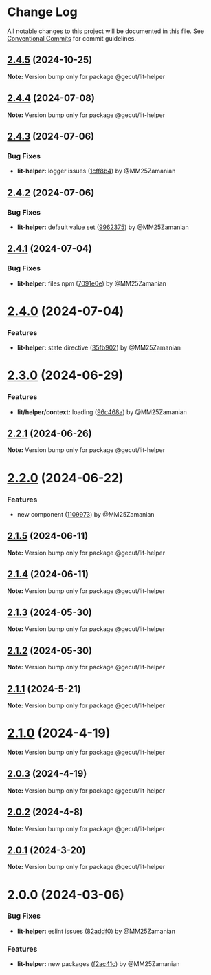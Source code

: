 # Change Log

All notable changes to this project will be documented in this file.
See [Conventional Commits](https://conventionalcommits.org) for commit guidelines.

## [2.4.5](https://github.com/gecut/hybrid-ui/compare/@gecut/lit-helper@2.4.4...@gecut/lit-helper@2.4.5) (2024-10-25)

**Note:** Version bump only for package @gecut/lit-helper

## [2.4.4](https://github.com/gecut/hybrid-ui/compare/@gecut/lit-helper@2.4.3...@gecut/lit-helper@2.4.4) (2024-07-08)

**Note:** Version bump only for package @gecut/lit-helper

## [2.4.3](https://github.com/gecut/hybrid-ui/compare/@gecut/lit-helper@2.4.2...@gecut/lit-helper@2.4.3) (2024-07-06)

### Bug Fixes

* **lit-helper:** logger issues ([1cff8b4](https://github.com/gecut/hybrid-ui/commit/1cff8b482a754d0ea70627e253059b45947977ed)) by @MM25Zamanian

## [2.4.2](https://github.com/gecut/hybrid-ui/compare/@gecut/lit-helper@2.4.1...@gecut/lit-helper@2.4.2) (2024-07-06)

### Bug Fixes

* **lit-helper:** default value set ([9962375](https://github.com/gecut/hybrid-ui/commit/996237512caadeb5744b4ea59fe0e9bb01a9c500)) by @MM25Zamanian

## [2.4.1](https://github.com/gecut/hybrid-ui/compare/@gecut/lit-helper@2.4.0...@gecut/lit-helper@2.4.1) (2024-07-04)

### Bug Fixes

* **lit-helper:** files npm ([7091e0e](https://github.com/gecut/hybrid-ui/commit/7091e0e276e4fbe2f014cf7cd44510095e490133)) by @MM25Zamanian

# [2.4.0](https://github.com/gecut/hybrid-ui/compare/@gecut/lit-helper@2.3.0...@gecut/lit-helper@2.4.0) (2024-07-04)

### Features

* **lit-helper:** state directive ([35fb902](https://github.com/gecut/hybrid-ui/commit/35fb9027a065fd18db7c6f89b01acc1b766275e3)) by @MM25Zamanian

# [2.3.0](https://github.com/gecut/hybrid-ui/compare/@gecut/lit-helper@2.2.1...@gecut/lit-helper@2.3.0) (2024-06-29)

### Features

* **lit/helper/context:** loading ([96c468a](https://github.com/gecut/hybrid-ui/commit/96c468a9402fcbb326219108d7506051febc9db0)) by @MM25Zamanian

## [2.2.1](https://github.com/gecut/hybrid-ui/compare/@gecut/lit-helper@2.2.0...@gecut/lit-helper@2.2.1) (2024-06-26)

**Note:** Version bump only for package @gecut/lit-helper

# [2.2.0](https://github.com/gecut/hybrid-ui/compare/@gecut/lit-helper@2.1.5...@gecut/lit-helper@2.2.0) (2024-06-22)

### Features

- new component ([1109973](https://github.com/gecut/hybrid-ui/commit/1109973af2c60a59fda7560166f2644fc2c3e593)) by @MM25Zamanian

## [2.1.5](https://github.com/gecut/hybrid-ui/compare/@gecut/lit-helper@2.1.4...@gecut/lit-helper@2.1.5) (2024-06-11)

**Note:** Version bump only for package @gecut/lit-helper

## [2.1.4](https://github.com/gecut/hybrid-ui/compare/@gecut/lit-helper@2.1.3...@gecut/lit-helper@2.1.4) (2024-06-11)

**Note:** Version bump only for package @gecut/lit-helper

## [2.1.3](https://github.com/gecut/hybrid-ui/compare/@gecut/lit-helper@2.1.2...@gecut/lit-helper@2.1.3) (2024-05-30)

**Note:** Version bump only for package @gecut/lit-helper

## [2.1.2](https://github.com/gecut/hybrid-ui/compare/@gecut/lit-helper@2.1.1...@gecut/lit-helper@2.1.2) (2024-05-30)

**Note:** Version bump only for package @gecut/lit-helper

## [2.1.1](https://github.com/gecut/hybrid-ui/compare/@gecut/lit-helper@2.1.0...@gecut/lit-helper@2.1.1) (2024-5-21)

**Note:** Version bump only for package @gecut/lit-helper

# [2.1.0](https://github.com/gecut/hybrid-ui/compare/@gecut/lit-helper@2.0.3...@gecut/lit-helper@2.1.0) (2024-4-19)

**Note:** Version bump only for package @gecut/lit-helper

## [2.0.3](https://github.com/gecut/hybrid-ui/compare/@gecut/lit-helper@2.0.2...@gecut/lit-helper@2.0.3) (2024-4-19)

**Note:** Version bump only for package @gecut/lit-helper

## [2.0.2](https://github.com/gecut/hybrid-ui/compare/@gecut/lit-helper@2.0.1...@gecut/lit-helper@2.0.2) (2024-4-8)

**Note:** Version bump only for package @gecut/lit-helper

## [2.0.1](https://github.com/gecut/hybrid-ui/compare/@gecut/lit-helper@2.0.0...@gecut/lit-helper@2.0.1) (2024-3-20)

**Note:** Version bump only for package @gecut/lit-helper

# 2.0.0 (2024-03-06)

### Bug Fixes

- **lit-helper:** eslint issues ([82addf0](https://github.com/gecut/hybrid-ui/commit/82addf08e6f839659082b6a9313b0cbc1680fc66)) by @MM25Zamanian

### Features

- **lit-helper:** new packages ([f2ac41c](https://github.com/gecut/hybrid-ui/commit/f2ac41c9dcb2f2ac0ba48b01b6661c4f9ab70dcd)) by @MM25Zamanian
